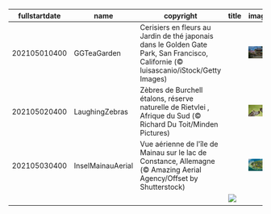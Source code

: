 |fullstartdate|name|copyright|title|image|
|--|--|--|--|--|
202105010400|GGTeaGarden|Cerisiers en fleurs au Jardin de thé japonais dans le Golden Gate Park, San Francisco, Californie (© luisascanio/iStock/Getty Images)||![](/fr-CA/2021/05/202105010400GGTeaGarden.jpg)|
202105020400|LaughingZebras|Zèbres de Burchell étalons, réserve naturelle de Rietvlei , Afrique du Sud (© Richard Du Toit/Minden Pictures)||![](/fr-CA/2021/05/202105020400LaughingZebras.jpg)|
202105030400|InselMainauAerial|Vue aérienne de l'île de Mainau sur le lac de Constance, Allemagne (© Amazing Aerial Agency/Offset by Shutterstock)||![](/fr-CA/2021/05/202105030400InselMainauAerial.jpg)|
||||![](/fr-CA/2021/05/.jpg)|
